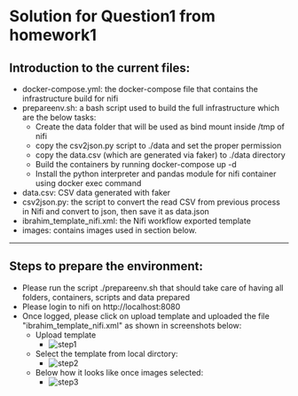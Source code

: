 # Solution for Question1 from homework1

## Introduction to the current files:

- docker-compose.yml: the docker-compose file that contains the infrastructure build for nifi
- prepareenv.sh: a bash script used to build the full infrastructure which are the below tasks:
    - Create the data  folder that will be used as bind mount inside /tmp of nifi
    - copy the csv2json.py script to ./data and set the proper permission
    - copy the data.csv (which are generated via faker) to ./data directory
    - Build the containers by running docker-compose up -d
    - Install the python interpreter and pandas module for nifi container using docker exec command
- data.csv: CSV data generated with faker
- csv2json.py: the script to convert the read CSV from previous process in Nifi and convert to json, then save it as data.json
- ibrahim_template_nifi.xml: the Nifi workflow exported template
- images: contains images used in section below.

---

## Steps to prepare the environment:

- Please run the script ./prepareenv.sh that should take care of having all folders, containers, scripts and data prepared
- Please login to nifi on http://localhost:8080
- Once logged, please click on upload template and uploaded the file "ibrahim_template_nifi.xml" as shown in screenshots below:
    - Upload template
        - ![step1](./images/img1)
    - Select the template from local dirctory:
        - ![step2](./images/img2)
    - Below how it looks like once images selected:
        - ![step3](./images/img3)
    